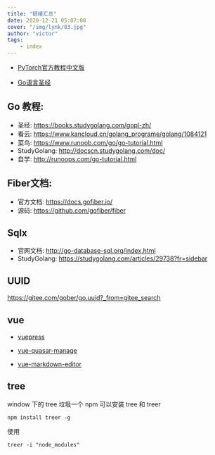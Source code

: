 ```yaml
---
title: "链接汇总"
date: 2020-12-21 05:07:08 
cover: "/img/lynk/83.jpg"
author: "victor"
tags:
    - index
---
```




- [PyTorch官方教程中文版](https://pytorch123.com/)

- [Go语言圣经](https://books.studygolang.com/gopl-zh/)

## Go 教程:
- 圣经:  https://books.studygolang.com/gopl-zh/
- 看云:  https://www.kancloud.cn/golang_programe/golang/1084121
- 菜鸟: https://www.runoob.com/go/go-tutorial.html
- StudyGolang:  http://docscn.studygolang.com/doc/
- 自学:  http://runoops.com/go-tutorial.html


## Fiber文档:
- 官方文档:  https://docs.gofiber.io/
- 源码: https://github.com/gofiber/fiber

## Sqlx
- 官网文档: http://go-database-sql.org/index.html
- StudyGolang: https://studygolang.com/articles/29738?fr=sidebar

## UUID
https://gitee.com/gober/go.uuid?_from=gitee_search


## vue
- [vuepress](https://vuepress.vuejs.org/zh/guide/)

- [vue-quasar-manage](https://972784674t.github.io/vue-quasar-manage/)

- [vue-markdown-editor](http://ckang1229.gitee.io/vue-markdown-editor/)


## tree
window 下的 tree 垃圾一个
npm 可以安装 tree 和 treer

```shell
npm install treer -g
```

使用
```shell
treer -i "node_modules"
```
